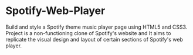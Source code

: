 # Spotify-Web-Player
Build and style a Spotify theme music player page using HTML5 and  CSS3. Project is a non-functioning clone of Spotify's website and It aims to replicate the  visual design and layout of certain sections of Spotify's web player. 
